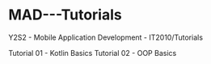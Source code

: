 # MAD---Tutorials
Y2S2 - Mobile Application Development - IT2010/Tutorials 

Tutorial 01 - Kotlin Basics
Tutorial 02 - OOP Basics